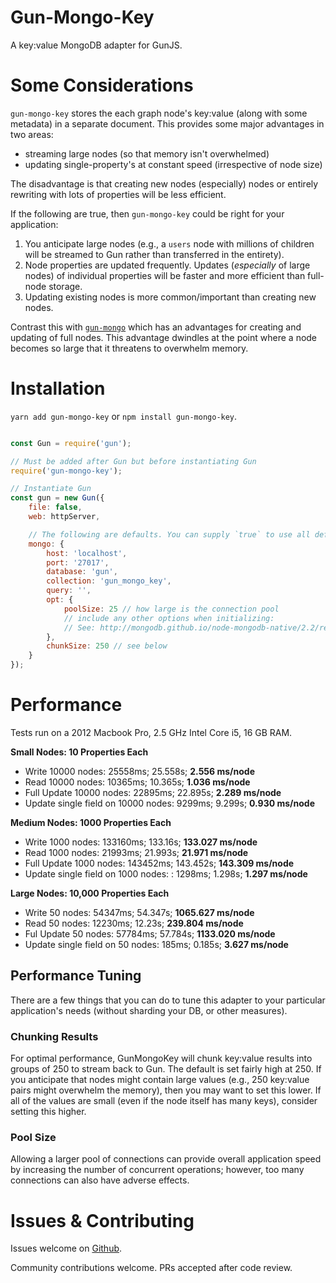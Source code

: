 # Gun-Mongo-Key

A key:value MongoDB adapter for GunJS.

# Some Considerations

`gun-mongo-key` stores the each graph node's key:value (along with some metadata) in a separate document. This provides some major advantages in two areas:

* streaming large nodes (so that memory isn't overwhelmed)
* updating single-property's at constant speed (irrespective of node size)

The disadvantage is that creating new nodes (especially) nodes or entirely rewriting with lots of properties will be less efficient.

If the following are true, then `gun-mongo-key` could be right for your application:

1. You anticipate large nodes (e.g., a `users` node with millions of children will be streamed to Gun rather than transferred in the entirety).
2. Node properties are updated frequently. Updates (_especially_ of large nodes) of individual properties will be faster and more efficient than full-node storage.
3. Updating existing nodes is more common/important than creating new nodes.

Contrast this with [`gun-mongo`](https://github.com/sjones6/gun-mongo) which has an advantages for creating and updating of full nodes. This advantage dwindles at the point where a node becomes so large that it threatens to overwhelm memory.

# Installation

`yarn add gun-mongo-key` or `npm install gun-mongo-key`.

```javascript

const Gun = require('gun');

// Must be added after Gun but before instantiating Gun
require('gun-mongo-key');

// Instantiate Gun
const gun = new Gun({
    file: false,
    web: httpServer,

    // The following are defaults. You can supply `true` to use all defaults
    mongo: {
        host: 'localhost',
        port: '27017',
        database: 'gun',
        collection: 'gun_mongo_key',
        query: '',
        opt: {
            poolSize: 25 // how large is the connection pool
            // include any other options when initializing:
            // See: http://mongodb.github.io/node-mongodb-native/2.2/reference/connecting/connection-settings/
        },
        chunkSize: 250 // see below
    }
});
```

# Performance

Tests run on a 2012 Macbook Pro, 2.5 GHz Intel Core i5, 16 GB RAM.

**Small Nodes: 10 Properties Each**
* Write 10000 nodes: 25558ms; 25.558s; **2.556 ms/node**
* Read 10000 nodes: 10365ms; 10.365s; **1.036 ms/node**
* Full Update 10000 nodes: 22895ms; 22.895s; **2.289 ms/node**
* Update single field on 10000 nodes: 9299ms; 9.299s; **0.930 ms/node**

**Medium Nodes: 1000 Properties Each**
* Write 1000 nodes: 133160ms; 133.16s; **133.027 ms/node**
* Read 1000 nodes: 21993ms; 21.993s; **21.971 ms/node**
* Full Update 1000 nodes: 143452ms; 143.452s; **143.309 ms/node**
* Update single field on 1000 nodes: : 1298ms; 1.298s; **1.297 ms/node**

**Large Nodes: 10,000 Properties Each**
* Write 50 nodes: 54347ms; 54.347s; **1065.627 ms/node**
* Read 50 nodes: 12230ms; 12.23s; **239.804 ms/node**
* Ful Update 50 nodes: 57784ms; 57.784s; **1133.020 ms/node**
* Update single field on 50 nodes: 185ms; 0.185s; **3.627 ms/node**

## Performance Tuning

There are a few things that you can do to tune this adapter to your particular application's needs (without sharding your DB, or other measures).

### Chunking Results

For optimal performance, GunMongoKey will chunk key:value results into groups of 250 to stream back to Gun. The default is set fairly high at 250. If you anticipate that nodes might contain large values (e.g., 250 key:value pairs might overwhelm the memory), then you may want to set this lower. If all of the values are small (even if the node itself has many keys), consider setting this higher.

### Pool Size

Allowing a larger pool of connections can provide overall application speed by increasing the number of concurrent operations; however, too many connections can also have adverse effects. 

# Issues & Contributing

Issues welcome on [Github](https://github.com/sjones6/gun-mongo-key/issues).

Community contributions welcome. PRs accepted after code review.
